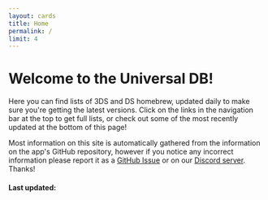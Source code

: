 ```yaml
---
layout: cards
title: Home
permalink: /
limit: 4
---
```


# Welcome to the Universal DB!

Here you can find lists of 3DS and DS homebrew, updated daily to make sure you're getting the latest versions. Click on the links in the navigation bar at the top to get full lists, or check out some of the most recently updated at the bottom of this page! 

Most information on this site is automatically gathered from the information on the app's GitHub repository, however if you notice any incorrect information please report it as a [GitHub Issue](https://github.com/Universal-Team/db/issues/new) or on our [Discord server](https://universal-team.net/discord). Thanks!

#### Last updated:
